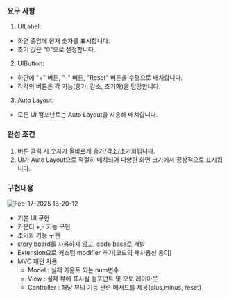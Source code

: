 
### 요구 사항
1. UILabel:
- 화면 중앙에 현재 숫자를 표시합니다.
- 초기 값은 "0"으로 설정합니다.
2. UIButton:
- 하단에 "+" 버튼, "-" 버튼, "Reset" 버튼을 수평으로 배치합니다.
- 각각의 버튼은 각 기능(증가, 감소, 초기화)을 담당합니다.
3. Auto Layout:
- 모든 UI 컴포넌트는 Auto Layout을 사용해 배치합니다.
### 완성 조건
1. 버튼 클릭 시 숫자가 올바르게 증가/감소/초기화됩니다.
2. UI가 Auto Layout으로 적절히 배치되어 다양한 화면 크기에서 정상적으로 표시됩니다.

### 구현내용
![Feb-17-2025 18-20-12](https://github.com/user-attachments/assets/ce2ba483-b232-4a22-9d54-ab22475af309)

 

- 기본 UI 구현
- 카운터 +,- 기능 구현
- 초기화 기능 구현
- story board를 사용하지 않고, code base로 개발
- Extension으로 커스텀 modifier 추가(코드의 재사용성 용이)
- MVC 패턴 차용
   - Model : 실제 카운트 되는 num변수
   - View : 실제 뷰에 표시될 컴포넌트 및 오토 레이아웃
   - Controller : 해당 뷰의 기능 관련 메서드를 제공(plus,minus, reset)

